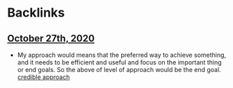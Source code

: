 
# Backlinks
## [October 27th, 2020](<October 27th, 2020.md>)
- My approach would means that the preferred way to achieve something, and it needs to be efficient and useful and focus on the important thing or end goals. So the above of level of approach would be the end goal. [credible approach](<credible approach.md>)

